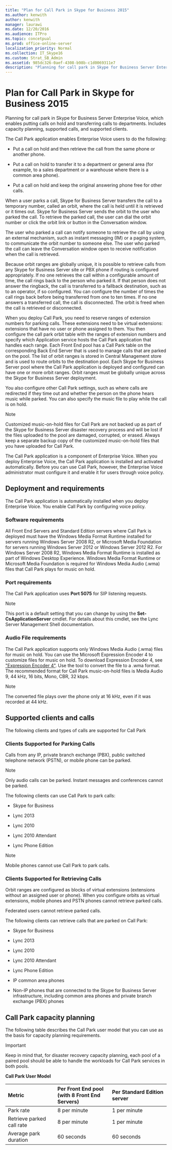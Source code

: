 ```yaml
---
title: "Plan for Call Park in Skype for Business 2015"
ms.author: kenwith
author: kenwith
manager: laurawi
ms.date: 12/20/2016
ms.audience: ITPro
ms.topic: concetpual
ms.prod: office-online-server
localization_priority: Normal
ms.collection: IT_Skype16
ms.custom: Strat_SB_Admin
ms.assetid: 985dc326-0aef-4308-b98b-c1d0069311e7
description: "Planning for call park in Skype for Business Server Enterprise Voice, which enables putting calls on hold and transferring calls to departments. Includes capacity planning, supported calls, and supported clients."
---
```


# Plan for Call Park in Skype for Business 2015
 
Planning for call park in Skype for Business Server Enterprise Voice, which enables putting calls on hold and transferring calls to departments. Includes capacity planning, supported calls, and supported clients.
  
The Call Park application enables Enterprise Voice users to do the following:
  
- Put a call on hold and then retrieve the call from the same phone or another phone.
    
- Put a call on hold to transfer it to a department or general area (for example, to a sales department or a warehouse where there is a common area phone).
    
- Put a call on hold and keep the original answering phone free for other calls.
    
When a user parks a call, Skype for Business Server transfers the call to a temporary number, called an orbit, where the call is held until it is retrieved or it times out. Skype for Business Server sends the orbit to the user who parked the call. To retrieve the parked call, the user can dial the orbit number or click the orbit link or button in the Conversation window. 
  
The user who parked a call can notify someone to retrieve the call by using an external mechanism, such as instant messaging (IM) or a paging system, to communicate the orbit number to someone else. The user who parked the call can leave the Conversation window open to receive notification when the call is retrieved.
  
Because orbit ranges are globally unique, it is possible to retrieve calls from any Skype for Business Server site or PBX phone if routing is configured appropriately. If no one retrieves the call within a configurable amount of time, the call rings back to the person who parked it. If that person does not answer the ringback, the call is transferred to a fallback destination, such as to an operator, if so configured. You can configure the number of times the call rings back before being transferred from one to ten times. If no one answers a transferred call, the call is disconnected. The orbit is freed when the call is retrieved or disconnected.
  
When you deploy Call Park, you need to reserve ranges of extension numbers for parking calls. These extensions need to be virtual extensions: extensions that have no user or phone assigned to them. You then configure the call park orbit table with the ranges of extension numbers and specify which Application service hosts the Call Park application that handles each range. Each Front End pool has a Call Park table on the corresponding Back End Server that is used to manage calls that are parked on the pool. The list of orbit ranges is stored in Central Management store and is used to route orbits to the destination pool. Each Skype for Business Server pool where the Call Park application is deployed and configured can have one or more orbit ranges. Orbit ranges must be globally unique across the Skype for Business Server deployment. 
  
You also configure other Call Park settings, such as where calls are redirected if they time out and whether the person on the phone hears music while parked. You can also specify the music file to play while the call is on hold.
  
> [!NOTE]
> Customized music-on-hold files for Call Park are not backed up as part of the Skype for Business Server disaster recovery process and will be lost if the files uploaded to the pool are damaged, corrupted, or erased. Always keep a separate backup copy of the customized music-on-hold files that you have uploaded for Call Park. 
  
The Call Park application is a component of Enterprise Voice. When you deploy Enterprise Voice, the Call Park application is installed and activated automatically. Before you can use Call Park, however, the Enterprise Voice administrator must configure it and enable it for users through voice policy.
  
## Deployment and requirements

The Call Park application is automatically installed when you deploy Enterprise Voice. You enable Call Park by configuring voice policy.
  
### Software requirements

All Front End Servers and Standard Edition servers where Call Park is deployed must have the Windows Media Format Runtime installed for servers running Windows Server 2008 R2, or Microsoft Media Foundation for servers running Windows Server 2012 or Windows Server 2012 R2. For Windows Server 2008 R2, Windows Media Format Runtime is installed as part of Windows Desktop Experience. Windows Media Format Runtime or Microsoft Media Foundation is required for Windows Media Audio (.wma) files that Call Park plays for music on hold.
  
### Port requirements

The Call Park application uses **Port 5075**  for SIP listening requests.
    
> [!NOTE]
> This port is a default setting that you can change by using the **Set-CsApplicationServer** cmdlet. For details about this cmdlet, see the Lync Server Management Shell documentation.
  
### Audio File requirements

The Call Park application supports only Windows Media Audio (.wma) files for music on hold. You can use the Microsoft Expression Encoder 4 to customize files for music on hold. To download Expression Encoder 4, see   ["Expression Encoder 4"](https://go.microsoft.com/fwlink/p/?linkId=202843). Use the tool to convert the file to a .wma format. The recommended format for Call Park music-on-hold files is Media Audio 9, 44 kHz, 16 bits, Mono, CBR, 32 kbps.
  
> [!NOTE]
> The converted file plays over the phone only at 16 kHz, even if it was recorded at 44 kHz. 
  
## Supported clients and calls

The following clients and types of calls are supported for Call Park
  
### Clients Supported for Parking Calls

Calls from any IP, private branch exchange (PBX), public switched telephone network (PSTN), or mobile phone can be parked.
  
> [!NOTE]
> Only audio calls can be parked. Instant messages and conferences cannot be parked. 
  
The following clients can use Call Park to park calls:
  
- Skype for Business
    
- Lync 2013
    
- Lync 2010
    
- Lync 2010 Attendant
    
- Lync Phone Edition
    
> [!NOTE]
> Mobile phones cannot use Call Park to park calls. 
  
### Clients Supported for Retrieving Calls

Orbit ranges are configured as blocks of virtual extensions (extensions without an assigned user or phone). When you configure orbits as virtual extensions, mobile phones and PSTN phones cannot retrieve parked calls.
  
Federated users cannot retrieve parked calls.
  
The following clients can retrieve calls that are parked on Call Park:
  
- Skype for Business
    
- Lync 2013
    
- Lync 2010
    
- Lync 2010 Attendant
    
- Lync Phone Edition
    
- IP common area phones
    
- Non-IP phones that are connected to the Skype for Business Server infrastructure, including common area phones and private branch exchange (PBX) phones
    
## Call Park capacity planning

The following table describes the Call Park user model that you can use as the basis for capacity planning requirements.
  
> [!IMPORTANT]
> Keep in mind that, for disaster recovery capacity planning, each pool of a paired pool should be able to handle the workloads for Call Park services in both pools. 
  
**Call Park User Model**

|**Metric**|**Per Front End pool  <br/>  (with 8 Front End Servers)**|**Per Standard Edition server**|
|:-----|:-----|:-----|
|Park rate  <br/> |8 per minute  <br/> |1 per minute  <br/> |
|Retrieve parked call rate  <br/> |8 per minute  <br/> |1 per minute  <br/> |
|Average park duration  <br/> |60 seconds  <br/> |60 seconds  <br/> |
   

